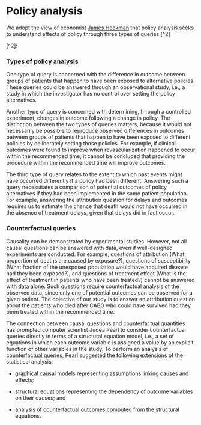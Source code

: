 # Policy analysis

We adopt the view of economist [James Heckman][1] that policy analysis
seeks to understand effects of policy through three types of
queries.[\^2]

[1]: \<http://heckman.uchicago.edu/\>

[\^2]:

### Types of policy analysis

One type of query is concerned with the difference in outcome between
groups of patients that happen to have been exposed to alternative
policies. These queries could be answered through an observational
study, i.e., a study in which the investigator has no control over
setting the policy alternatives.

Another type of query is concerned with determining, through a
controlled experiment, changes in outcome following a change in policy.
The distinction between the two types of queries matters, because it
would not necessarily be possible to reproduce observed differences in
outcomes between groups of patients that happen to have been exposed to
different policies by deliberately setting those policies. For example,
if clinical outcomes were found to improve when revascularization
happened to occur within the recommended time, it cannot be concluded
that providing the procedure within the recommended time will improve
outcomes.

The third type of query relates to the extent to which past events might
have occurred differently if a policy had been different. Answering such
a query necessitates a comparison of potential outcomes of policy
alternatives if they had been implemented in the same patient
population. For example, answering the attribution question for delays
and outcomes requires us to estimate the chance that death would not
have occurred in the absence of treatment delays, given that delays did
in fact occur.

### Counterfactual queries

Causality can be demonstrated by experimental studies. However, not all
causal questions can be answered with data, even if well-designed
experiments are conducted. For example, questions of attribution (What
proportion of deaths are caused by exposure?), questions of
susceptibility (What fraction of the unexposed population would have
acquired disease had they been exposed?), and questions of treatment
effect (What is the effect of treatment in patients who have been
treated?) cannot be answered with data alone. Such questions require
counterfactual analysis of the observed data, since only one of
potential outcomes can be observed for a given patient. The objective of
our study is to answer an attribution question about the patients who
died after CABG who could have survived had they been treated within the
recommended time.

The connection between causal questions and counterfactual quantities
has prompted computer scientist Judea Pearl to consider counterfactual
queries directly in terms of a structural equation model, i.e., a set of
equations in which each outcome variable is assigned a value by an
explicit function of other variables in the study. To perform an
analysis of counterfactual queries, Pearl suggested the following
extensions of the statistical analysis:

-   graphical causal models representing assumptions linking causes and
    effects;

-   structural equations representing the dependency of outcome
    variables on their causes; and

-   analysis of counterfactual outcomes computed from the structural
    equations.


